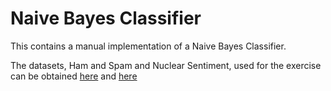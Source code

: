 # Naive Bayes Classifier

This contains a manual implementation of a Naive Bayes Classifier.

The datasets, Ham and Spam and Nuclear Sentiment, used for the exercise can be obtained [here](https://drive.google.com/file/d/1gowKxNEdMOUWGWlKHUTd1HdT0hTnvP7w/view?usp=sharing) and [here](https://drive.google.com/file/d/12O49qYBm5Tp-f12BHoZ_cZwqNjGfIQxU/view?usp=sharing)